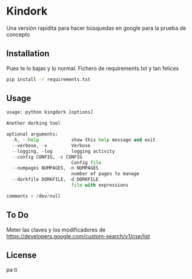 # Kindork

Una versión rapidita para hacer búsquedas en google para la prueba de concepto

## Installation

Pues te lo bajas y lo normal. Fichero de requirements.txt y tan felices

```bash
pip install -r requirements.txt
```

## Usage

```python
usage: python kingdork [options]

Another dorking tool

optional arguments:
  -h, --help            show this help message and exit
  --verbose, -v         Verbose
  --logging, -log       logging activity
  --config CONFIG, -c CONFIG
                        Config file
  --numpages NUMPAGES, -n NUMPAGES
                        number of pages to manage
  --dorkfile DORKFILE, -d DORKFILE
                        file with expressions

comments > /dev/null
```

## To Do
Meter las claves y los modificadores de https://developers.google.com/custom-search/v1/cse/list

## License

pa ti